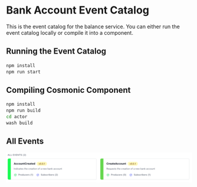 # Bank Account Event Catalog

This is the event catalog for the balance service. You can either run the event catalog locally or compile it into a component.

## Running the Event Catalog

```bash
npm install
npm run start
```

## Compiling Cosmonic Component

```bash
npm install
npm run build
cd actor
wash build
```

## All Events

![All Bank Account Events](./all_events.png)
